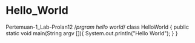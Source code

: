 # Hello_World
Pertemuan-1_Lab-Prolan12
/*prgram hello world*/
class HelloWorld {
  public static void main(String argv []){
      System.out.println("Hello World");
	  }
	}
